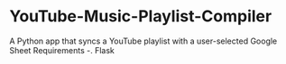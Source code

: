 # YouTube-Music-Playlist-Compiler
A Python app that syncs a YouTube playlist with a user-selected Google Sheet
Requirements
-. Flask
